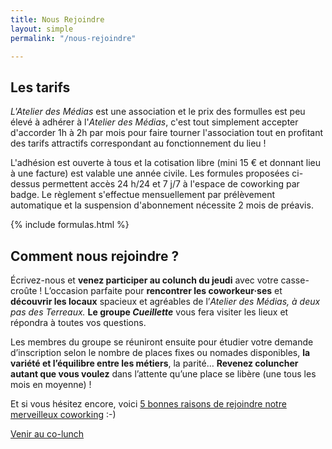 ```yaml
---
title: Nous Rejoindre
layout: simple
permalink: "/nous-rejoindre"

---
```

## Les tarifs

_L'Atelier des Médias_ est une association et le prix des formulles est peu élevé à adhérer à
l'_Atelier des Médias_, c'est tout simplement accepter d'accorder 1h à 2h par mois pour faire
tourner l'association tout en profitant des tarifs attractifs correspondant au fonctionnement du lieu !

L'adhésion est ouverte à tous et la cotisation libre (mini 15 € et donnant lieu à une facture) est
valable une année civile. Les formules proposées ci-dessus permettent accès 24 h/24 et 7 j/7
à l'espace de coworking par badge. Le règlement s'effectue mensuellement par prélèvement automatique
et la suspension d'abonnement nécessite 2 mois de préavis.

{% include formulas.html %}

## Comment nous rejoindre ?

Écrivez-nous et **venez participer au colunch du jeudi** avec votre casse-croûte ! L’occasion parfaite pour **rencontrer les coworkeur·ses** et **découvrir les locaux** spacieux et agréables de l’_Atelier des Médias, à deux pas des Terreaux._ **Le groupe _Cueillette_** vous fera visiter les lieux et répondra à toutes vos questions.

Les membres du groupe se réuniront ensuite pour étudier votre demande d’inscription selon le nombre de places fixes ou nomades disponibles, **la variété et l’équilibre entre les métiers**, la parité… **Revenez coluncher** **autant que vous voulez** dans l’attente qu’une place se libère (une tous les mois en moyenne) !

Et si vous hésitez encore, voici [5 bonnes raisons de rejoindre notre merveilleux coworking]() :-)

<a class="button" href="/contact">Venir au co-lunch</a>